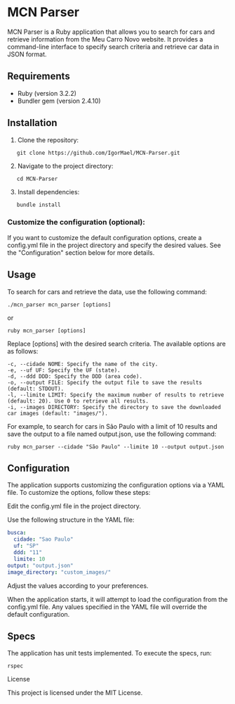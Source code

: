 # MCN Parser

MCN Parser is a Ruby application that allows you to search for cars and retrieve information from the Meu Carro Novo website. It provides a command-line interface to specify search criteria and retrieve car data in JSON format.

## Requirements

- Ruby (version 3.2.2)
- Bundler gem (version 2.4.10)

## Installation

1. Clone the repository:

```shell
   git clone https://github.com/IgorMael/MCN-Parser.git
```

2. Navigate to the project directory:


 ```shell
    cd MCN-Parser
 ```
  

3. Install dependencies:

```shell
   bundle install
```
 ### Customize the configuration (optional):

   If you want to customize the default configuration options, create a config.yml file in the project directory and specify the desired values. See the "Configuration" section below for more details.

## Usage

To search for cars and retrieve the data, use the following command:

```shell
./mcn_parser mcn_parser [options]
```
or
```
ruby mcn_parser [options]
```

Replace [options] with the desired search criteria. The available options are as follows:

    -c, --cidade NOME: Specify the name of the city.
    -e, --uf UF: Specify the UF (state).
    -d, --ddd DDD: Specify the DDD (area code).
    -o, --output FILE: Specify the output file to save the results (default: STDOUT).
    -l, --limite LIMIT: Specify the maximum number of results to retrieve (default: 20). Use 0 to retrieve all results.
    -i, --images DIRECTORY: Specify the directory to save the downloaded car images (default: "images/").

For example, to search for cars in São Paulo with a limit of 10 results and save the output to a file named output.json, use the following command:

```shell
ruby mcn_parser --cidade "São Paulo" --limite 10 --output output.json
```

## Configuration

The application supports customizing the configuration options via a YAML file. To customize the options, follow these steps:

 Edit the config.yml file in the project directory.

 Use the following structure in the YAML file:

 ```yaml
 busca:
   cidade: "Sao Paulo"
   uf: "SP"
   ddd: "11"
   limite: 10
 output: "output.json"
 image_directory: "custom_images/"
 ```

 Adjust the values according to your preferences.

 When the application starts, it will attempt to load the configuration from the config.yml file. Any values specified in the YAML file will override the default configuration.


 ## Specs
 The application has unit tests implemented. To execute the specs, run:
```shell
rspec
```

License

This project is licensed under the MIT License.
